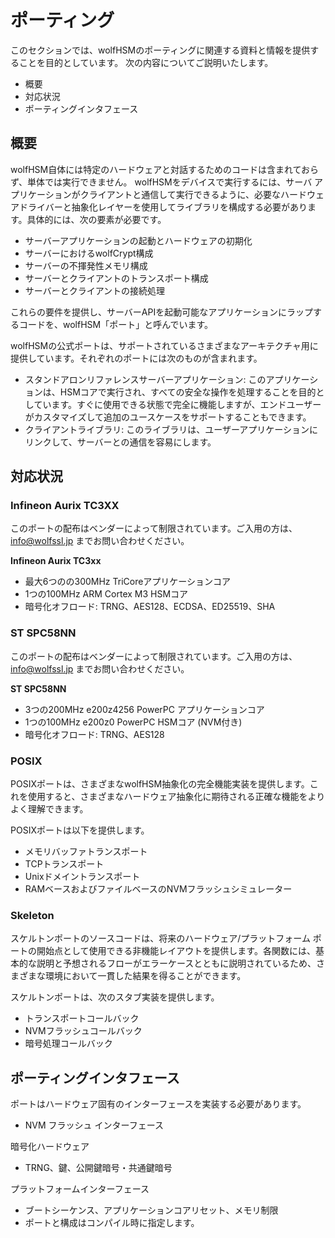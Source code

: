 # ポーティング

このセクションでは、wolfHSMのポーティングに関連する資料と情報を提供することを目的としています。
次の内容についてご説明いたします。

- 概要
- 対応状況
- ポーティングインタフェース

## 概要

wolfHSM自体には特定のハードウェアと対話するためのコードは含まれておらず、単体では実行できません。 wolfHSMをデバイスで実行するには、サーバ アプリケーションがクライアントと通信して実行できるように、必要なハードウェアドライバーと抽象化レイヤーを使用してライブラリを構成する必要があります。具体的には、次の要素が必要です。

- サーバーアプリケーションの起動とハードウェアの初期化
- サーバーにおけるwolfCrypt構成
- サーバーの不揮発性メモリ構成
- サーバーとクライアントのトランスポート構成
- サーバーとクライアントの接続処理

これらの要件を提供し、サーバーAPIを起動可能なアプリケーションにラップするコードを、wolfHSM「ポート」と呼んでいます。

wolfHSMの公式ポートは、サポートされているさまざまなアーキテクチャ用に提供しています。それぞれのポートには次のものが含まれます。

- スタンドアロンリファレンスサーバーアプリケーション: このアプリケーションは、HSMコアで実行され、すべての安全な操作を処理することを目的としています。すぐに使用できる状態で完全に機能しますが、エンドユーザーがカスタマイズして追加のユースケースをサポートすることもできます。
- クライアントライブラリ: このライブラリは、ユーザーアプリケーションにリンクして、サーバーとの通信を容易にします。

## 対応状況

### Infineon Aurix TC3XX

このポートの配布はベンダーによって制限されています。ご入用の方は、info@wolfssl.jp までお問い合わせください。

**Infineon Aurix TC3xx**

- 最大6つのの300MHz TriCoreアプリケーションコア
- 1つの100MHz ARM Cortex M3 HSMコア
- 暗号化オフロード: TRNG、AES128、ECDSA、ED25519、SHA

### ST SPC58NN

このポートの配布はベンダーによって制限されています。ご入用の方は、info@wolfssl.jp までお問い合わせください。

**ST SPC58NN**

- 3つの200MHz e200z4256 PowerPC アプリケーションコア
- 1つの100MHz e200z0 PowerPC HSMコア (NVM付き)
- 暗号化オフロード: TRNG、AES128

### POSIX

POSIXポートは、さまざまなwolfHSM抽象化の完全機能実装を提供します。これを使用すると、さまざまなハードウェア抽象化に期待される正確な機能をよりよく理解できます。

POSIXポートは以下を提供します。

- メモリバッファトランスポート
- TCPトランスポート
- Unixドメイントランスポート
- RAMベースおよびファイルベースのNVMフラッシュシミュレーター

### Skeleton

スケルトンポートのソースコードは、将来のハードウェア/プラットフォーム ポートの開始点として使用できる非機能レイアウトを提供します。各関数には、基本的な説明と予想されるフローがエラーケースとともに説明されているため、さまざまな環境において一貫した結果を得ることができます。

スケルトンポートは、次のスタブ実装を提供します。

- トランスポートコールバック
- NVMフラッシュコールバック
- 暗号処理コールバック

## ポーティングインタフェース

ポートはハードウェア固有のインターフェースを実装する必要があります。

- NVM フラッシュ インターフェース

暗号化ハードウェア

- TRNG、鍵、公開鍵暗号・共通鍵暗号

プラットフォームインターフェース

- ブートシーケンス、アプリケーションコアリセット、メモリ制限
- ポートと構成はコンパイル時に指定します。
